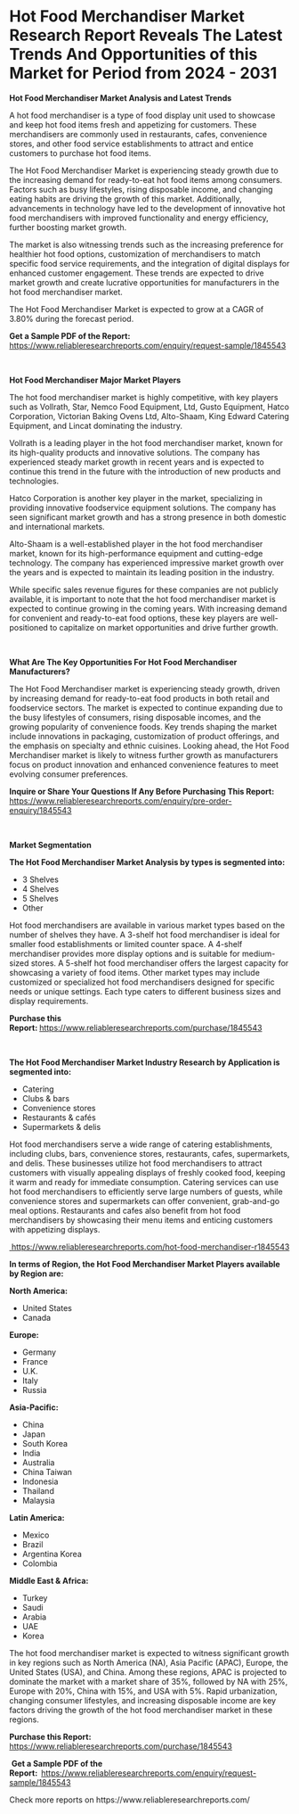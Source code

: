 <p><h1>Hot Food Merchandiser Market Research Report Reveals The Latest Trends And Opportunities of this Market for Period from 2024 - 2031</h1></p><p><strong>Hot Food Merchandiser Market Analysis and Latest Trends</strong></p>
<p><p>A hot food merchandiser is a type of food display unit used to showcase and keep hot food items fresh and appetizing for customers. These merchandisers are commonly used in restaurants, cafes, convenience stores, and other food service establishments to attract and entice customers to purchase hot food items.</p><p>The Hot Food Merchandiser Market is experiencing steady growth due to the increasing demand for ready-to-eat hot food items among consumers. Factors such as busy lifestyles, rising disposable income, and changing eating habits are driving the growth of this market. Additionally, advancements in technology have led to the development of innovative hot food merchandisers with improved functionality and energy efficiency, further boosting market growth.</p><p>The market is also witnessing trends such as the increasing preference for healthier hot food options, customization of merchandisers to match specific food service requirements, and the integration of digital displays for enhanced customer engagement. These trends are expected to drive market growth and create lucrative opportunities for manufacturers in the hot food merchandiser market.</p><p>The Hot Food Merchandiser Market is expected to grow at a CAGR of 3.80% during the forecast period.</p></p>
<p><strong>Get a Sample PDF of the Report:&nbsp;</strong> <a href="https://www.reliableresearchreports.com/enquiry/request-sample/1845543">https://www.reliableresearchreports.com/enquiry/request-sample/1845543</a></p>
<p>&nbsp;</p>
<p><strong>Hot Food Merchandiser Major Market Players</strong></p>
<p><p>The hot food merchandiser market is highly competitive, with key players such as Vollrath, Star, Nemco Food Equipment, Ltd, Gusto Equipment, Hatco Corporation, Victorian Baking Ovens Ltd, Alto-Shaam, King Edward Catering Equipment, and Lincat dominating the industry.</p><p>Vollrath is a leading player in the hot food merchandiser market, known for its high-quality products and innovative solutions. The company has experienced steady market growth in recent years and is expected to continue this trend in the future with the introduction of new products and technologies.</p><p>Hatco Corporation is another key player in the market, specializing in providing innovative foodservice equipment solutions. The company has seen significant market growth and has a strong presence in both domestic and international markets.</p><p>Alto-Shaam is a well-established player in the hot food merchandiser market, known for its high-performance equipment and cutting-edge technology. The company has experienced impressive market growth over the years and is expected to maintain its leading position in the industry.</p><p>While specific sales revenue figures for these companies are not publicly available, it is important to note that the hot food merchandiser market is expected to continue growing in the coming years. With increasing demand for convenient and ready-to-eat food options, these key players are well-positioned to capitalize on market opportunities and drive further growth.</p></p>
<p>&nbsp;</p>
<p><strong>What Are The Key Opportunities For Hot Food Merchandiser Manufacturers?</strong></p>
<p><p>The Hot Food Merchandiser market is experiencing steady growth, driven by increasing demand for ready-to-eat food products in both retail and foodservice sectors. The market is expected to continue expanding due to the busy lifestyles of consumers, rising disposable incomes, and the growing popularity of convenience foods. Key trends shaping the market include innovations in packaging, customization of product offerings, and the emphasis on specialty and ethnic cuisines. Looking ahead, the Hot Food Merchandiser market is likely to witness further growth as manufacturers focus on product innovation and enhanced convenience features to meet evolving consumer preferences.</p></p>
<p><strong>Inquire or Share Your Questions If Any Before Purchasing This Report:</strong> <a href="https://www.reliableresearchreports.com/enquiry/pre-order-enquiry/1845543">https://www.reliableresearchreports.com/enquiry/pre-order-enquiry/1845543</a></p>
<p>&nbsp;</p>
<p><strong>Market Segmentation</strong></p>
<p><strong>The Hot Food Merchandiser Market Analysis by types is segmented into:</strong></p>
<p><ul><li>3 Shelves</li><li>4 Shelves</li><li>5 Shelves</li><li>Other</li></ul></p>
<p><p>Hot food merchandisers are available in various market types based on the number of shelves they have. A 3-shelf hot food merchandiser is ideal for smaller food establishments or limited counter space. A 4-shelf merchandiser provides more display options and is suitable for medium-sized stores. A 5-shelf hot food merchandiser offers the largest capacity for showcasing a variety of food items. Other market types may include customized or specialized hot food merchandisers designed for specific needs or unique settings. Each type caters to different business sizes and display requirements.</p></p>
<p><strong>Purchase this Report:&nbsp;</strong><a href="https://www.reliableresearchreports.com/purchase/1845543">https://www.reliableresearchreports.com/purchase/1845543</a></p>
<p>&nbsp;</p>
<p><strong>The Hot Food Merchandiser Market Industry Research by Application is segmented into:</strong></p>
<p><ul><li>Catering</li><li>Clubs & bars</li><li>Convenience stores</li><li>Restaurants & cafés</li><li>Supermarkets & delis</li></ul></p>
<p><p>Hot food merchandisers serve a wide range of catering establishments, including clubs, bars, convenience stores, restaurants, cafes, supermarkets, and delis. These businesses utilize hot food merchandisers to attract customers with visually appealing displays of freshly cooked food, keeping it warm and ready for immediate consumption. Catering services can use hot food merchandisers to efficiently serve large numbers of guests, while convenience stores and supermarkets can offer convenient, grab-and-go meal options. Restaurants and cafes also benefit from hot food merchandisers by showcasing their menu items and enticing customers with appetizing displays.</p></p>
<p><a href="https://www.reliableresearchreports.com/hot-food-merchandiser-r1845543">&nbsp;https://www.reliableresearchreports.com/hot-food-merchandiser-r1845543</a></p>
<p><strong>In terms of Region, the Hot Food Merchandiser Market Players available by Region are:</strong></p>
<p>
    <p> <strong> North America: </strong>
        <ul>
            <li>United States</li>
            <li>Canada</li>
        </ul>
        </p> 
    <p> <strong> Europe: </strong>
        <ul>
            <li>Germany</li>
            <li>France</li>
            <li>U.K.</li>
            <li>Italy</li>
            <li>Russia</li>
        </ul>
        </p> 
    <p> <strong> Asia-Pacific: </strong>
        <ul>
            <li>China</li>
            <li>Japan</li>
            <li>South Korea</li>
            <li>India</li>
            <li>Australia</li>
            <li>China Taiwan</li>
            <li>Indonesia</li>
            <li>Thailand</li>
            <li>Malaysia</li>
        </ul>
        </p> 
    <p> <strong> Latin America: </strong>
        <ul>
            <li>Mexico</li>
            <li>Brazil</li>
            <li>Argentina Korea</li>
            <li>Colombia</li>
        </ul>
        </p> 
    <p> <strong> Middle East & Africa: </strong>
        <ul>
            <li>Turkey</li>
            <li>Saudi</li>
            <li>Arabia</li>
            <li>UAE</li>
            <li>Korea</li>
        </ul>
    </p>
    </p>
<p><p>The hot food merchandiser market is expected to witness significant growth in key regions such as North America (NA), Asia Pacific (APAC), Europe, the United States (USA), and China. Among these regions, APAC is projected to dominate the market with a market share of 35%, followed by NA with 25%, Europe with 20%, China with 15%, and USA with 5%. Rapid urbanization, changing consumer lifestyles, and increasing disposable income are key factors driving the growth of the hot food merchandiser market in these regions.</p></p>
<p><strong>Purchase this Report: </strong><a href="https://www.reliableresearchreports.com/purchase/1845543">https://www.reliableresearchreports.com/purchase/1845543</a></p>
<p>&nbsp;<strong>Get a Sample PDF of the Report:&nbsp;&nbsp;</strong><a href="https://www.reliableresearchreports.com/enquiry/request-sample/1845543">https://www.reliableresearchreports.com/enquiry/request-sample/1845543</a></p>
<p><strong></strong></p>
<p>Check more reports on https://www.reliableresearchreports.com/</p>